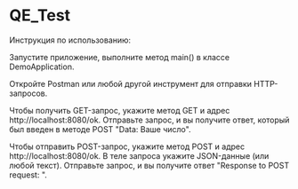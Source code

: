 # QE_Test
Инструкция по использованию:

Запустите приложение, выполните метод main() в классе DemoApplication.

Откройте Postman или любой другой инструмент для отправки HTTP-запросов.

Чтобы получить GET-запрос, укажите метод GET и адрес http://localhost:8080/ok. Отправьте запрос, и вы получите ответ, который был введен в методе POST "Data: Ваше число".

Чтобы отправить POST-запрос, укажите метод POST и адрес http://localhost:8080/ok. В теле запроса укажите JSON-данные (или любой текст). Отправьте запрос, и вы получите ответ "Response to POST request: ".
